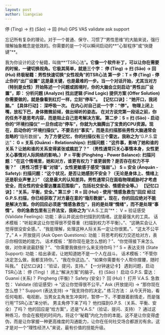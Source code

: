 ```yaml
---
layout: post
author: liangxiao
---
```


停 (Tíng) → 扫 (Sǎo) → 回 (Huí)
GPS 
VAS validate ask support

忘记所有复杂的理论。对于一个普通、保守、习惯了“男性思维”的大脑来说，强行理解抽象概念是低效的。你需要的是一个可以瞬间启动的**“心智程序”或“快捷键”**。

我为你设计的这个秘籍，叫做**“TSR心法”**。它像一个软件补丁，可以让你在需要的时候，一键切换视角。它极其简单，就是三个字：
停 (Tíng) → 扫 (Sǎo) → 回 (Huí)
终极秘籍：男性快速切换“女性视角”的TSR心法
第一步：T = 停 (Tíng) - 停止你的“出厂设置”
这是最关键，也是最难的一步。当一个对话开始，尤其当对方（特别是女性）开始陈述一个问题或困境时，你的大脑会立刻启动“男性出厂设置”，即：
分析问题 (Analyze)
找出逻辑 (Find Logic)
提供方案 (Offer Solution)
你需要做的，就是像看到红灯一样，立刻“停车”。
【记忆口诀】：“她开口，我闭脑。”
【具体行动】：
深呼吸一次。
在内心对自己说一个字：“停”。
物理上闭上嘴，放松下巴，身体微微前倾，做出倾听的姿态。
在对方说完第一段话之前，你的任务不是思考内容，而是阻止自己思考解决方案。
第二步：S = 扫 (Sǎo) - 启动你的“环境扫描仪”
一旦你成功“停车”，你就为大脑腾出了宝贵的CPU资源。现在，启动你的“环境扫描仪”。不要去扫“事实”，而是去扫描那些男性大脑通常会忽略的**“隐形数据”**。
为了方便记忆，你的扫描仪有三个雷达，我称之为**“G.P.S.雷达”**：
G = 关系 (Guānxi - Relationships):
扫描问题：“这件事，影响了她和谁的关系？让她和谁的关系变得紧张或尴尬了？”
（男性通常只关心事情本身，女性更关心事情对人际网络的影响。）
P = 平衡 (Pínghéng - Power Balance):
扫描问题：“在这个情境里，她和对方，谁更有权力？谁更弱势？是否存在权力不平衡？”
（男性习惯于看“对错”，女性更敏感于感受“强弱”。）
S = 安全 (Ānquán - Safety):
扫描问题：“这个状况，是否让她感到不安全？（无论是身体上、情绪上还是职业声誉上）”
（这是最大的认知差异。男性通常只在面临物理威胁时才考虑安全，而女性的安全雷达覆盖范围极广，包括社交安全、情感安全等。）
【记忆口诀】：“关系，平衡，安全。”
第三步：R = 回 (Huí) - 使用“情感急救包”回应
经过G.P.S.扫描，你已经获取了对方最在意的“隐形数据”。现在，你的回应绝对不能是解决方案。你的回应必须是“情感急救包”，目的是处理“情绪”，而不是处理“事情”。
你的急救包里有三件法宝，我称之为**“V.A.S.工具”**：
V = 验证感受 (Validate Feelings):
功能：承认并说出你扫描到的情绪。这是最强大的工具。
话术模板：“听起来这让你觉得很不受尊重（扫描到权力不平衡）。”、“这确实会让人觉得很没安全感。”、“我能理解，处理这种人际关系一定让你很累。”、“这太不公平了。”
A = 开放提问 (Ask Open Questions):
功能：将思考的权力交还给对方，表示你相信她的能力。
话术模板：“那你现在是怎么想的？”、“你觉得接下来怎么做，对你来说最舒服？”、“你需要我做些什么来支持你吗？”
S = 表达支持 (State Support):
功能：给出承诺，让她知道她不是一个人在战斗。
话术模板：“不管你决定怎么做，我都支持你。”、“我在你这边。”、“如果你需要有个人帮你撑腰，随时叫我。”
【记忆口诀】：“验证，提问，支持。”
【一分钟速记卡】
遇到问题，启动TSR心法：
停 (Tíng)！
闭上“解决方案”的脑子。
扫 (Sǎo)！
启动 G.P.S. 雷达：
Guanxi (关系)？
Pingheng (平衡)？
Safety (安全)？
回 (Huí)！
打开 V.A.S. 急救包：
Validate (验证感受) -> “这让你觉得很不公平。”
Ask (开放提问) -> “那你现在怎么想？”
Support (表达支持) -> “我支持你的决定。”
练习方法：
从今天开始，看任何电影、电视剧，当男女主角发生冲突时，暂停一下。不要跟着剧情走，而是强行用“TSR心法”来分析。
男主角停下来了吗？
他扫描到G.P.S.（关系、平衡、安全）了吗？
他的回应是“给方案”，还是“V.A.S.”（验证、提问、支持）？
通过这种练习，你会在极短的时间内，将这个“秘籍”内化为你的本能。这不是让你变得虚伪，而是让你掌握一种更高维度的沟通能力，让你在任何社交场合都游刃有余。这才是对一个“理性经济人”来说，最有价值的技能升级。